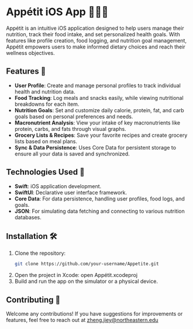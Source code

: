 # Appétit iOS App 🍏🥗🌱

Appétit is an intuitive iOS application designed to help users manage their nutrition, track their food intake, and set personalized health goals. With features like profile creation, food logging, and nutrition goal management, Appétit empowers users to make informed dietary choices and reach their wellness objectives. 

## Features 🌿
- **User Profile**: Create and manage personal profiles to track individual health and nutrition data.
- **Food Tracking**: Log meals and snacks easily, while viewing nutritional breakdowns for each item.
- **Nutrition Goals**: Set and customize daily calorie, protein, fat, and carb goals based on personal preferences and needs.
- **Macronutrient Analysis**: View your intake of key macronutrients like protein, carbs, and fats through visual graphs.
- **Grocery Lists & Recipes**: Save your favorite recipes and create grocery lists based on meal plans.
- **Sync & Data Persistence**: Uses Core Data for persistent storage to ensure all your data is saved and synchronized.

## Technologies Used 🔧
- **Swift**: iOS application development.
- **SwiftUI**: Declarative user interface framework.
- **Core Data**: For data persistence, handling user profiles, food logs, and goals.
- **JSON**: For simulating data fetching and connecting to various nutrition databases.

## Installation 🛠️

1. Clone the repository:
   ```bash
   git clone https://github.com/your-username/Appetite.git
2. Open the project in Xcode:
   open Appétit.xcodeproj
3. Build and run the app on the simulator or a physical device.

## Contributing 🤝
Welcome any contributions! If you have suggestions for improvements or features, feel free to reach out at zheng.jiey@northeastern.edu


